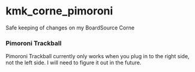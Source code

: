 # kmk_corne_pimoroni
Safe keeping of changes on my BoardSource Corne

### Pimoroni Trackball
Pimoroni Trackball currently only works when you plug in to the right side, not the left side. I will need to figure it out in the future.